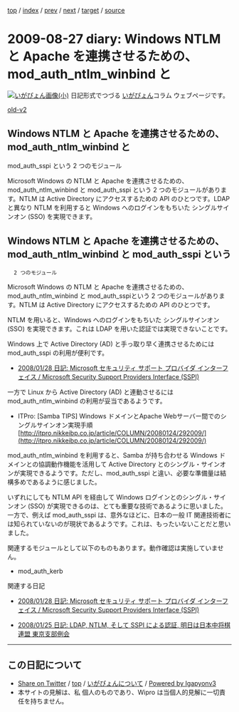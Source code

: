 [top](../index.html) 
 / [index](index.html) 
 / [prev](ig090815.html) 
 / [next](ig090901.html) 
 / [target](https://igapyon.github.io/diary/2009/ig090827.html) 
 / [source](https://github.com/igapyon/diary/blob/master/2009/ig090827.src.md) 

2009-08-27 diary: Windows NTLM と Apache を連携させるための、mod_auth_ntlm_winbind と
=====================================================================================================
[![いがぴょん画像(小)](https://igapyon.github.io/diary/images/iga200306s.jpg "いがぴょん")](https://igapyon.github.io/diary/memo/memoigapyon.html) 日記形式でつづる [いがぴょん](https://igapyon.github.io/diary/memo/memoigapyon.html)コラム ウェブページです。

[old-v2](ig090827-orig.html)

## Windows NTLM と Apache を連携させるための、mod_auth_ntlm_winbind と
mod_auth_sspi という 2 つのモジュール

Microsoft Windows の NTLM と Apache を連携させるための、mod_auth_ntlm_winbind と mod_auth_sspi という 2 つのモジュールがあります。NTLM は Active Directory にアクセスするための API のひとつです。LDAP と異なり NTLM を利用すると Windows へのログインをもちいた シングルサインオン (SSO) を実現できます。


## Windows NTLM と Apache を連携させるための、mod_auth_ntlm_winbind と mod_auth_sspi という
      2 つのモジュール

Microsoft Windows の NTLM と Apache を連携させるための、mod_auth_ntlm_winbind と mod_auth_sspiという 2 つのモジュールがあります。NTLM は Active Directory にアクセスするための API のひとつです。

NTLM を用いると、Windows へのログインをもちいた シングルサインオン (SSO) を実現できます。これは LDAP を用いた認証では実現できないことです。

Windows 上で Active Directory (AD) と手っ取り早く連携させるためには mod_auth_sspi の利用が便利です。

* [2008/01/28 日記: Microsoft セキュリティ サポート プロバイダ インターフェイス / Microsoft Security
  Support Providers Interface (SSPI)](../2008/ig080128.html)

一方で Linux から Active Directory (AD) と連動させるには mod_auth_ntlm_winbind の利用が妥当であるようです。

* ITPro: [Samba TIPS] Windows ドメインとApache Webサーバー間でのシングルサインオン実現手順
  [http://itpro.nikkeibp.co.jp/article/COLUMN/20080124/292009/](http://itpro.nikkeibp.co.jp/article/COLUMN/20080124/292009/)

mod_auth_ntlm_winbind を利用すると、Samba が持ち合わせる Windows ドメインとの協調動作機能を活用して Active
Directory とのシングル・サインオンが実現できるようです。ただし、mod_auth_sspi と違い、必要な準備量は結構多めであるように感じました。

いずれにしても NTLM API を経由して Windows ログインとのシングル・サインオン (SSO) が実現できるのは、とても重要な技術であるように思いました。一方で、例えば mod_auth_sspi は、意外なほどに、日本の一般 IT 関連技術者には知られていないのが現状であるようです。これは、もったいないことだと思いました。

関連するモジュールとして以下のものもあります。動作確認は実施していません。

* mod_auth_kerb

関連する日記

* [2008/01/28 日記: Microsoft セキュリティ サポート プロバイダ インターフェイス / Microsoft Security
  Support Providers Interface (SSPI)](../2008/ig080128.html)
  
* [2008/01/25 日記: LDAP, NTLM, そして SSPI による認証, 明日は日本中将棋連盟 東京支部例会](../2008/ig080125.html)


----------------------------------------------------------------------------------------------------

## この日記について

* [Share on Twitter](https://twitter.com/intent/tweet?hashtags=igapyon%2Cdiary%2C%E3%81%84%E3%81%8C%E3%81%B4%E3%82%87%E3%82%93&text=Windows+NTLM+%E3%81%A8+Apache+%E3%82%92%E9%80%A3%E6%90%BA%E3%81%95%E3%81%9B%E3%82%8B%E3%81%9F%E3%82%81%E3%81%AE%E3%80%81mod_auth_ntlm_winbind+%E3%81%A8&url=https%3A%2F%2Figapyon.github.io%2Fdiary%2F2009%2Fig090827.html) / [top](../index.html) / [いがぴょんについて](https://igapyon.github.io/diary/memo/memoigapyon.html) / [Powered by Igapyonv3](https://github.com/igapyon/igapyonv3)
* 本サイトの見解は、私 個人のものであり、Wipro は当個人的見解に一切責任を持ちません。 
